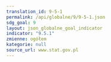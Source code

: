 ```yaml
---
translation_id: 9-5-1
permalink: /api/globalne/9/9-5-1.json
sdg_goal: 9
layout: json_globalne_goal_indicator
indicator: "9.5.1"
zmienne: ogółem
kategorie: null
source_url: www.stat.gov.pl
---
```

